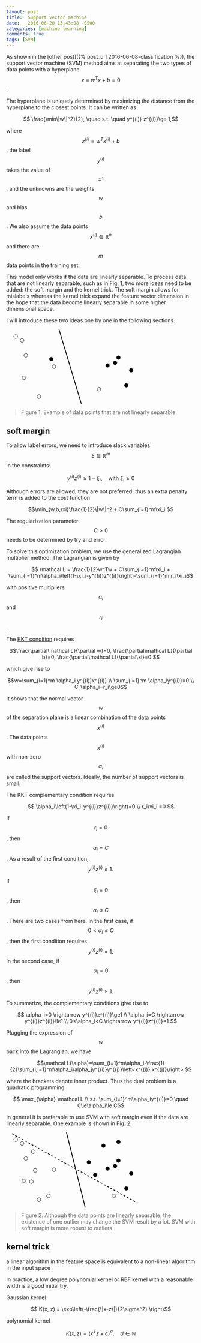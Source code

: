 ```yaml
---
layout: post
title:  Support vector machine
date:   2016-06-20 13:43:08 -0500
categories: [machine learning]
comments: true
tags: [SVM]
---
```


As shown in the [other post]({% post_url 2016-06-08-classification %}), the support vector machine (SVM) method aims at separating the 
two types of data points with a hyperplane $$z\equiv w^Tx+b=0$$.

The hyperplane is uniquely determined by maximizing the distance from
the hyperplane to the closest points. It can be written as

$$ \frac{\min\|w\|^2}{2}, \quad s.t. \quad  y^{(i)} z^{(i)}\ge 1,$$

where $$z^{(i)} = w^Tx^{(i)}+b$$, 
the label $$y^{(i)}$$ takes the value of $$\pm1$$, 
and the unknowns are the weights $$w$$ and bias $$b$$.
We also assume the data points $$x^{(i)}\in\mathbb R^n$$ and there
are $$m$$ data points in the training set.

This model only works if the data are linearly separable. 
To process data that are not linearly separable, 
such as in Fig. 1, two more ideas need to be added: the soft margin
and the kernel trick.
The soft margin allows for mislabels whereas the kernel trick 
expand the feature vector dimension in the hope that the data 
become linearly separable in some higher dimensional space. 

I will introduce these two ideas one by one in the following sections.

<svg width='350' height='200'> 
<circle cx='25' cy='21' r='5' fill='white' stroke='black'/> 
<circle cx='42' cy='31' r='5' fill='white' stroke='black'/> 
<circle cx='52' cy='71' r='5' fill='white' stroke='black'/> 
<circle cx='47' cy='131' r='5' fill='white' stroke='black'/> 
<circle cx='247' cy='161' r='5' fill='white' stroke='black'/> 
<circle cx='87' cy='181' r='5' fill='white' stroke='black'/> 
<circle cx='127' cy='101' r='5' fill='white' stroke='black'/> 
<line x1="140" y1="0" x2="200" y2="200" 
            stroke='black' stroke-width="2"  />
<circle cx='299' cy='77' r='5' fill='black' stroke='black'/> 
<circle cx='120' cy='81' r='5' fill='black' stroke='black'/> 
<circle cx='290' cy='91' r='5' fill='black' stroke='black'/> 
<circle cx='270' cy='98' r='5' fill='black' stroke='black'/> 
<circle cx='333' cy='111' r='5' fill='black' stroke='black'/> 
<circle cx='320' cy='151' r='5' fill='black' stroke='black'/> 
</svg>

> Figure 1. Example of data points that are not linearly separable.

## soft margin

To allow label errors, we need to introduce slack variables
$$\xi\in\mathbb R^m$$ in the constraints:

$$y^{(i)} z^{(i)} \ge 1-\xi_i, \quad\text{with } \xi_i\ge0$$

Although errors are allowed, they are not preferred, thus an extra
penalty term is added to the cost function

$$\min_{w,b,\xi}\frac{1}{2}\|w\|^2 + C\sum_{i=1}^m\xi_i $$

The regularization parameter $$C>0$$ needs to be determined by try and
error.

To solve this optimization problem, we use the generalized 
Lagrangian multiplier method.
The Lagrangian is given by 

$$ \mathcal L = \frac{1}{2}w^Tw + C\sum_{i=1}^m\xi_i + \sum_{i=1}^m\alpha_i\left(1-\xi_i-y^{(i)}z^{(i)}\right)-\sum_{i=1}^m r_i\xi_i$$

with positive multipliers $$\alpha_i$$ and $$r_i$$.

The [KKT condition](https://en.wikipedia.org/wiki/Karush%E2%80%93Kuhn%E2%80%93Tucker_conditions) requires 

$$\frac{\partial\mathcal L}{\partial w}=0, 
\frac{\partial\mathcal L}{\partial b}=0,
\frac{\partial\mathcal L}{\partial\xi}=0 $$

which give rise to 

$$w=\sum_{i=1}^m \alpha_i y^{(i)}x^{(i)} \\
\sum_{i=1}^m \alpha_iy^{(i)}=0 \\
C-\alpha_i=r_i\ge0$$

It shows that the normal vector $$w$$ of the separation plane is 
a linear combination of the data points $$x^{(i)}$$.
The data points $$x^{(i)}$$ with non-zero $$\alpha_i$$ are called
the support vectors. 
Ideally, the number of support vectors is small.

The KKT complementary condition requires

$$ \alpha_i\left(1-\xi_i-y^{(i)}z^{(i)}\right)=0 \\
r_i\xi_i =0 $$

If $$r_i=0$$, then $$\alpha_i=C$$. As a result of the first condition,
$$ y^{(i)}z^{(i)}\le 1.$$

If $$\xi_i=0$$, then $$\alpha_i\le C$$. There are two cases from here.
In the first case, if $$0<\alpha_i\le C$$,
then the first condition requires $$ y^{(i)}z^{(i)}=1.$$
In the second case, if $$\alpha_i=0$$, then $$ y^{(i)}z^{(i)}\ge1.$$

To summarize, the complementary conditions give rise to 

$$ \alpha_i=0 \rightarrow y^{(i)}z^{(i)}\ge1 \\
\alpha_i=C \rightarrow y^{(i)}z^{(i)}\le1 \\
0<\alpha_i<C \rightarrow y^{(i)}z^{(i)}=1 $$


Plugging the expression of $$w$$ back into the Lagrangian, we have

$$\mathcal L(\alpha)=\sum_{i=1}^m\alpha_i-\frac{1}{2}\sum_{i,j=1}^m\alpha_i\alpha_jy^{(i)}y^{(j)}\left<x^{(i)},x^{(j)}\right> $$

where the brackets denote inner product. 
Thus the dual problem is a quadratic programming 

$$ \max_{\alpha} \mathcal L \\
s.t. \sum_{i=1}^m\alpha_iy^{(i)}=0,\quad 0\le\alpha_i\le C$$

In general it is preferable to use SVM with soft margin even if the
data are linearly separable. One example is shown in Fig. 2.


<svg width='350' height='200'> 
<circle cx='25' cy='21' r='5' fill='white' stroke='black'/> 
<circle cx='42' cy='31' r='5' fill='white' stroke='black'/> 
<circle cx='52' cy='71' r='5' fill='white' stroke='black'/> 
<circle cx='47' cy='131' r='5' fill='white' stroke='black'/> 
<circle cx='67' cy='133' r='5' fill='white' stroke='black'/> 
<circle cx='77' cy='103' r='5' fill='white' stroke='black'/> 
<circle cx='72' cy='53' r='5' fill='white' stroke='black'/> 
<circle cx='287' cy='171' r='5' fill='white' stroke='black'/> 
<circle cx='237' cy='115' r='5' fill='black' stroke='black'/> 
<circle cx='112' cy='171' r='5' fill='white' stroke='black'/> 
<circle cx='87' cy='181' r='5' fill='white' stroke='black'/> 
<circle cx='127' cy='101' r='5' fill='white' stroke='black'/> 
<line x1="160" y1="0" x2="210" y2="200" 
            stroke='black' stroke-width="2"  />
<line stroke-dasharray="5, 5" x1="15" y1="5" x2="350" y2="190"
            stroke='black' stroke-width="2"/>
<circle cx='299' cy='27' r='5' fill='black' stroke='black'/> 
<circle cx='259' cy='37' r='5' fill='black' stroke='black'/> 
<circle cx='299' cy='77' r='5' fill='black' stroke='black'/> 
<circle cx='220' cy='81' r='5' fill='black' stroke='black'/> 
<circle cx='290' cy='91' r='5' fill='black' stroke='black'/> 
<circle cx='270' cy='98' r='5' fill='black' stroke='black'/> 
<circle cx='333' cy='111' r='5' fill='black' stroke='black'/> 
<circle cx='320' cy='151' r='5' fill='black' stroke='black'/> 
</svg>

> Figure 2. Although the data points are linearly separable, the
existence of one outlier may change the SVM result by a lot.
SVM with soft margin is more robust to outliers.

## kernel trick 

a linear algorithm in the feature space is equivalent to a non-linear algorithm in the input space

In practice, a low degree polynomial kernel or RBF kernel with a reasonable width is a good initial try.

Gaussian kernel

$$ K(x, z) = \exp\left(-\frac{\|x-z\|}{2\sigma^2} \right)$$

polynomial kernel 

$$ K(x, z) = (x^Tz+c )^d, \quad d\in\mathbb{N} $$

